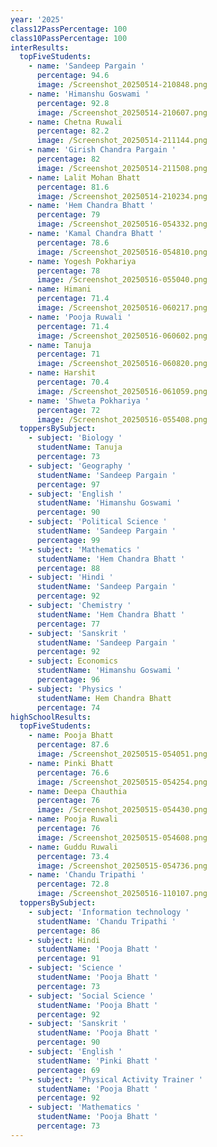 ```yaml
---
year: '2025'
class12PassPercentage: 100
class10PassPercentage: 100
interResults:
  topFiveStudents:
    - name: 'Sandeep Pargain '
      percentage: 94.6
      image: /Screenshot_20250514-210848.png
    - name: 'Himanshu Goswami '
      percentage: 92.8
      image: /Screenshot_20250514-210607.png
    - name: Chetna Ruwali
      percentage: 82.2
      image: /Screenshot_20250514-211144.png
    - name: 'Girish Chandra Pargain '
      percentage: 82
      image: /Screenshot_20250514-211508.png
    - name: Lalit Mohan Bhatt
      percentage: 81.6
      image: /Screenshot_20250514-210234.png
    - name: 'Hem Chandra Bhatt '
      percentage: 79
      image: /Screenshot_20250516-054332.png
    - name: 'Kamal Chandra Bhatt '
      percentage: 78.6
      image: /Screenshot_20250516-054810.png
    - name: Yogesh Pokhariya
      percentage: 78
      image: /Screenshot_20250516-055040.png
    - name: Himani
      percentage: 71.4
      image: /Screenshot_20250516-060217.png
    - name: 'Pooja Ruwali '
      percentage: 71.4
      image: /Screenshot_20250516-060602.png
    - name: Tanuja
      percentage: 71
      image: /Screenshot_20250516-060820.png
    - name: Harshit
      percentage: 70.4
      image: /Screenshot_20250516-061059.png
    - name: 'Shweta Pokhariya '
      percentage: 72
      image: /Screenshot_20250516-055408.png
  toppersBySubject:
    - subject: 'Biology '
      studentName: Tanuja
      percentage: 73
    - subject: 'Geography '
      studentName: 'Sandeep Pargain '
      percentage: 97
    - subject: 'English '
      studentName: 'Himanshu Goswami '
      percentage: 90
    - subject: 'Political Science '
      studentName: 'Sandeep Pargain '
      percentage: 99
    - subject: 'Mathematics '
      studentName: 'Hem Chandra Bhatt '
      percentage: 88
    - subject: 'Hindi '
      studentName: 'Sandeep Pargain '
      percentage: 92
    - subject: 'Chemistry '
      studentName: 'Hem Chandra Bhatt '
      percentage: 77
    - subject: 'Sanskrit '
      studentName: 'Sandeep Pargain '
      percentage: 92
    - subject: Economics
      studentName: 'Himanshu Goswami '
      percentage: 96
    - subject: 'Physics '
      studentName: Hem Chandra Bhatt
      percentage: 74
highSchoolResults:
  topFiveStudents:
    - name: Pooja Bhatt
      percentage: 87.6
      image: /Screenshot_20250515-054051.png
    - name: Pinki Bhatt
      percentage: 76.6
      image: /Screenshot_20250515-054254.png
    - name: Deepa Chauthia
      percentage: 76
      image: /Screenshot_20250515-054430.png
    - name: Pooja Ruwali
      percentage: 76
      image: /Screenshot_20250515-054608.png
    - name: Guddu Ruwali
      percentage: 73.4
      image: /Screenshot_20250515-054736.png
    - name: 'Chandu Tripathi '
      percentage: 72.8
      image: /Screenshot_20250516-110107.png
  toppersBySubject:
    - subject: 'Information technology '
      studentName: 'Chandu Tripathi '
      percentage: 86
    - subject: Hindi
      studentName: 'Pooja Bhatt '
      percentage: 91
    - subject: 'Science '
      studentName: 'Pooja Bhatt '
      percentage: 73
    - subject: 'Social Science '
      studentName: 'Pooja Bhatt '
      percentage: 92
    - subject: 'Sanskrit '
      studentName: 'Pooja Bhatt '
      percentage: 90
    - subject: 'English '
      studentName: 'Pinki Bhatt '
      percentage: 69
    - subject: 'Physical Activity Trainer '
      studentName: 'Pooja Bhatt '
      percentage: 92
    - subject: 'Mathematics '
      studentName: 'Pooja Bhatt '
      percentage: 73
---
```


